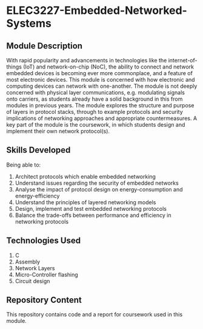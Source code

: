 # ELEC3227-Embedded-Networked-Systems

## Module Description

With rapid popularity and advancements in technologies like the internet-of-things (IoT) and network-on-chip (NoC), the ability to connect and network embedded devices is becoming ever more commonplace, and a feature of most electronic devices. This module is concerned with how electronic and computing devices can network with one-another. The module is not deeply concerned with physical layer communications, e.g. modulating signals onto carriers, as students already have a solid background in this from modules in previous years. The module explores the structure and purpose of layers in protocol stacks, through to example protocols and security implications of networking approaches and appropriate countermeasures. A key part of the module is the coursework, in which students design and implement their own network protocol(s).

## Skills Developed

Being able to:

1. Architect protocols which enable embedded networking
2. Understand issues regarding the security of embedded networks
3. Analyse the impact of protocol design on energy-consumption and energy-efficiency
4. Understand the principles of layered networking models
5. Design, implement and test embedded networking protocols
6. Balance the trade-offs between performance and efficiency in networking protocols

## Technologies Used

1. C
2. Assembly
3. Network Layers
4. Micro-Controller flashing
5. Circuit design

## Repository Content

This repository contains code and a report for coursework used in this module.
